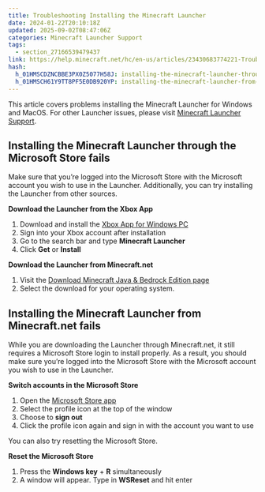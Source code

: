 ```yaml
---
title: Troubleshooting Installing the Minecraft Launcher
date: 2024-01-22T20:10:18Z
updated: 2025-09-02T08:47:06Z
categories: Minecraft Launcher Support
tags:
  - section_27166539479437
link: https://help.minecraft.net/hc/en-us/articles/23430683774221-Troubleshooting-Installing-the-Minecraft-Launcher
hash:
  h_01HMSCDZNCBBE3PX0Z5077H58J: installing-the-minecraft-launcher-through-the-microsoft-store-fails
  h_01HMSCH61Y9TT8PF5E0DB920YP: installing-the-minecraft-launcher-from-minecraftnet-fails
---
```


This article covers problems installing the Minecraft Launcher for Windows and MacOS. For other Launcher issues, please visit [Minecraft Launcher Support](https://help.minecraft.net/hc/en-us/sections/27166539479437).

## Installing the Minecraft Launcher through the Microsoft Store fails

Make sure that you’re logged into the Microsoft Store with the Microsoft account you wish to use in the Launcher. Additionally, you can try installing the Launcher from other sources.

**Download the Launcher from the Xbox App**

1.  Download and install the [Xbox App for Windows PC](https://www.xbox.com/en-US/apps/xbox-app-for-pc)
2.  Sign into your Xbox account after installation
3.  Go to the search bar and type **Minecraft Launcher**
4.  Click **Get** or **Install**

**Download the Launcher from Minecraft.net**

1.  Visit the [Download Minecraft Java & Bedrock Edition page](https://www.minecraft.net/en-us/download)
2.  Select the download for your operating system.

## Installing the Minecraft Launcher from Minecraft.net fails

While you are downloading the Launcher through Minecraft.net, it still requires a Microsoft Store login to install properly. As a result, you should make sure you’re logged into the Microsoft Store with the Microsoft account you wish to use in the Launcher.

**Switch accounts in the Microsoft Store**

1.  Open the [Microsoft Store app](http://aka.ms/MSStoreHome)
2.  Select the profile icon at the top of the window
3.  Choose to **sign out**
4.  Click the profile icon again and sign in with the account you want to use

You can also try resetting the Microsoft Store.

**Reset the Microsoft Store**

1.  Press the **Windows key** + **R** simultaneously
2.  A window will appear. Type in **WSReset** and hit enter
